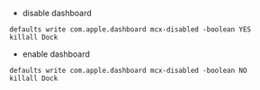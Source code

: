 
*  disable dashboard

```
defaults write com.apple.dashboard mcx-disabled -boolean YES
killall Dock
```

* enable dashboard
```
defaults write com.apple.dashboard mcx-disabled -boolean NO
killall Dock
```

